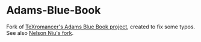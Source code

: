 # Adams-Blue-Book

Fork of [TeXromancer's Adams Blue Book project](https://github.com/AareyanManzoor/Adams-Blue-Book), created to fix some typos. See also [Nelson Niu's fork](https://github.com/nelson-niu/Adams-Blue-Book).
